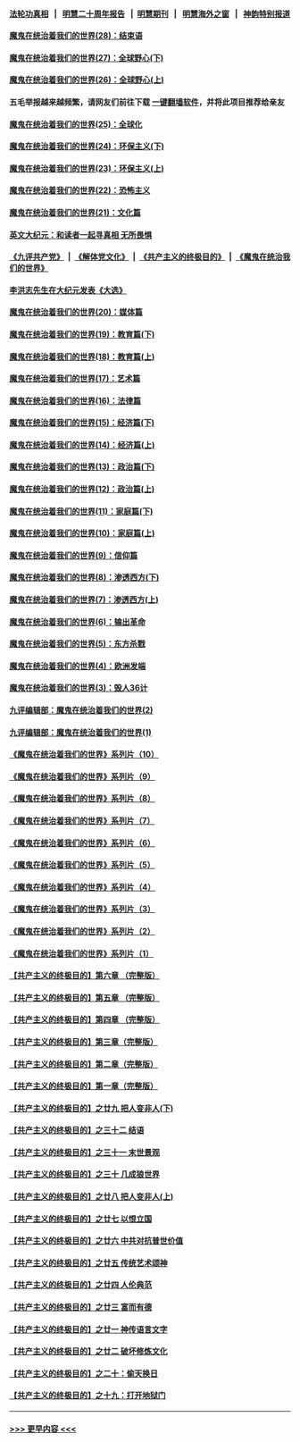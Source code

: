 #### [法轮功真相](https://github.com/gfw-breaker/truth/blob/master/README.md?t=0) &nbsp;&nbsp;|&nbsp;&nbsp; [明慧二十周年报告](https://github.com/gfw-breaker/mh-reports/blob/master/README.md?t=0) &nbsp;&nbsp;|&nbsp;&nbsp;[明慧期刊](https://github.com/gfw-breaker/mh-qikan) &nbsp;&nbsp;|&nbsp;&nbsp; [明慧海外之窗](https://github.com/gfw-breaker/mh-news/blob/master/README.md?t=0) &nbsp;&nbsp;|&nbsp;&nbsp; [神韵特别报道](https://github.com/gfw-breaker/mh-news/blob/master/shenyun.md?t=0)
#### [魔鬼在统治着我们的世界(28)：结束语](../pages/nsc422/n10936246.md?t=06110901) 
#### [魔鬼在统治着我们的世界(27)：全球野心(下)](../pages/nsc422/n10928319.md?t=06110901) 
#### [魔鬼在统治着我们的世界(26)：全球野心(上)](../pages/nsc422/n10900318.md?t=06110901) 
#### 五毛举报越来越频繁，请网友们前往下载 [一键翻墙软件](https://github.com/gfw-breaker/ssr-accounts)，并将此项目推荐给亲友
#### [魔鬼在统治着我们的世界(25)：全球化](../pages/nsc422/n10788205.md?t=06110901) 
#### [魔鬼在统治着我们的世界(24)：环保主义(下)](../pages/nsc422/n10695307.md?t=06110901) 
#### [魔鬼在统治着我们的世界(23)：环保主义(上)](../pages/nsc422/n10688613.md?t=06110901) 
#### [魔鬼在统治着我们的世界(22)：恐怖主义](../pages/nsc422/n10614727.md?t=06110901) 
#### [魔鬼在统治着我们的世界(21)：文化篇](../pages/nsc422/n10597706.md?t=06110901) 
#### [英文大纪元：和读者一起寻真相 无所畏惧](../pages/nsc422/n12542027.md?t=06110901) 
#### [《九评共产党》](https://github.com/begood0513/9ping.md/blob/master/README.md) &nbsp;|&nbsp; [《解体党文化》](../../../../jtdwh.md/blob/master/README.md)  &nbsp;|&nbsp; [《共产主义的终极目的》](../../../../gczydzjmd.md/blob/master/README.md) &nbsp;|&nbsp; [《魔鬼在统治我们的世界》](../../../../mgztzwmdsj.md/blob/master/README.md) 
#### [李洪志先生在大纪元发表《大选》](../pages/nsc422/n12534746.md?t=06110901) 
#### [魔鬼在统治着我们的世界(20)：媒体篇](../pages/nsc422/n10586579.md?t=06110901) 
#### [魔鬼在统治着我们的世界(19)：教育篇(下)](../pages/nsc422/n10564808.md?t=06110901) 
#### [魔鬼在统治着我们的世界(18)：教育篇(上)](../pages/nsc422/n10526970.md?t=06110901) 
#### [魔鬼在统治着我们的世界(17)：艺术篇](../pages/nsc422/n10499093.md?t=06110901) 
#### [魔鬼在统治着我们的世界(16)：法律篇](../pages/nsc422/n10485969.md?t=06110901) 
#### [魔鬼在统治着我们的世界(15)：经济篇(下)](../pages/nsc422/n10469975.md?t=06110901) 
#### [魔鬼在统治着我们的世界(14)：经济篇(上)](../pages/nsc422/n10457370.md?t=06110901) 
#### [魔鬼在统治着我们的世界(13)：政治篇(下)](../pages/nsc422/n10448270.md?t=06110901) 
#### [魔鬼在统治着我们的世界(12)：政治篇(上)](../pages/nsc422/n10444576.md?t=06110901) 
#### [魔鬼在统治着我们的世界(11)：家庭篇(下)](../pages/nsc422/n10440961.md?t=06110901) 
#### [魔鬼在统治着我们的世界(10)：家庭篇(上)](../pages/nsc422/n10435448.md?t=06110901) 
#### [魔鬼在统治着我们的世界(9)：信仰篇](../pages/nsc422/n10432159.md?t=06110901) 
#### [魔鬼在统治着我们的世界(8)：渗透西方(下)](../pages/nsc422/n10429603.md?t=06110901) 
#### [魔鬼在统治着我们的世界(7)：渗透西方(上)](../pages/nsc422/n10426013.md?t=06110901) 
#### [魔鬼在统治着我们的世界(6)：输出革命](../pages/nsc422/n10421536.md?t=06110901) 
#### [魔鬼在统治着我们的世界(5)：东方杀戮](../pages/nsc422/n10417707.md?t=06110901) 
#### [魔鬼在统治着我们的世界(4)：欧洲发端](../pages/nsc422/n10414890.md?t=06110901) 
#### [魔鬼在统治着我们的世界(3)：毁人36计](../pages/nsc422/n10411583.md?t=06110901) 
#### [九评编辑部：魔鬼在统治着我们的世界(2)](../pages/nsc422/n10410036.md?t=06110901) 
#### [九评编辑部：魔鬼在统治着我们的世界(1)](../pages/nsc422/n10406825.md?t=06110901) 
#### [《魔鬼在统治着我们的世界》系列片（10）](../pages/nsc422/n12292670.md?t=06110901) 
#### [《魔鬼在统治着我们的世界》系列片（9）](../pages/nsc422/n12290859.md?t=06110901) 
#### [《魔鬼在统治着我们的世界》系列片（8）](../pages/nsc422/n12287445.md?t=06110901) 
#### [《魔鬼在统治着我们的世界》系列片（7）](../pages/nsc422/n12283425.md?t=06110901) 
#### [《魔鬼在统治着我们的世界》系列片（6）](../pages/nsc422/n12282314.md?t=06110901) 
#### [《魔鬼在统治着我们的世界》系列片（5）](../pages/nsc422/n12281419.md?t=06110901) 
#### [《魔鬼在统治着我们的世界》系列片（4）](../pages/nsc422/n12274024.md?t=06110901) 
#### [《魔鬼在统治着我们的世界》系列片（3）](../pages/nsc422/n12271322.md?t=06110901) 
#### [《魔鬼在统治着我们的世界》系列片（2）](../pages/nsc422/n12269049.md?t=06110901) 
#### [《魔鬼在统治着我们的世界》系列片（1）](../pages/nsc422/n12267575.md?t=06110901) 
#### [【共产主义的终极目的】第六章 （完整版）](../pages/nsc422/n11428913.md?t=06110901) 
#### [【共产主义的终极目的】第五章 （完整版）](../pages/nsc422/n11428912.md?t=06110901) 
#### [【共产主义的终极目的】第四章 （完整版）](../pages/nsc422/n11428907.md?t=06110901) 
#### [【共产主义的终极目的】第三章（完整版）](../pages/nsc422/n11428848.md?t=06110901) 
#### [【共产主义的终极目的】第二章（完整版）](../pages/nsc422/n11428831.md?t=06110901) 
#### [【共产主义的终极目的】第一章（完整版）](../pages/nsc422/n11417651.md?t=06110901) 
#### [【共产主义的终极目的】之廿九 把人变非人(下)](../pages/nsc422/n11344140.md?t=06110901) 
#### [【共产主义的终极目的】之三十二 结语](../pages/nsc422/n11360535.md?t=06110901) 
#### [【共产主义的终极目的】之三十一 末世景观](../pages/nsc422/n11351129.md?t=06110901) 
#### [【共产主义的终极目的】之三十 几成狼世界](../pages/nsc422/n11348280.md?t=06110901) 
#### [【共产主义的终极目的】之廿八 把人变非人(上)](../pages/nsc422/n11340492.md?t=06110901) 
#### [【共产主义的终极目的】之廿七 以恨立国](../pages/nsc422/n11336944.md?t=06110901) 
#### [【共产主义的终极目的】之廿六 中共对抗普世价值](../pages/nsc422/n11324785.md?t=06110901) 
#### [【共产主义的终极目的】之廿五 传统艺术颂神](../pages/nsc422/n11296396.md?t=06110901) 
#### [【共产主义的终极目的】之廿四 人伦典范](../pages/nsc422/n11296397.md?t=06110901) 
#### [【共产主义的终极目的】之廿三 富而有德](../pages/nsc422/n11283598.md?t=06110901) 
#### [【共产主义的终极目的】之廿一 神传语言文字](../pages/nsc422/n11263265.md?t=06110901) 
#### [【共产主义的终极目的】之廿二 破坏修炼文化](../pages/nsc422/n11245728.md?t=06110901) 
#### [【共产主义的终极目的】之二十：偷天换日](../pages/nsc422/n11238846.md?t=06110901) 
#### [【共产主义的终极目的】之十九：打开地狱门](../pages/nsc422/n11206376.md?t=06110901) 

----
#### [ >>> 更早内容 <<< ](../indexes/nsc422-earlier.md)
